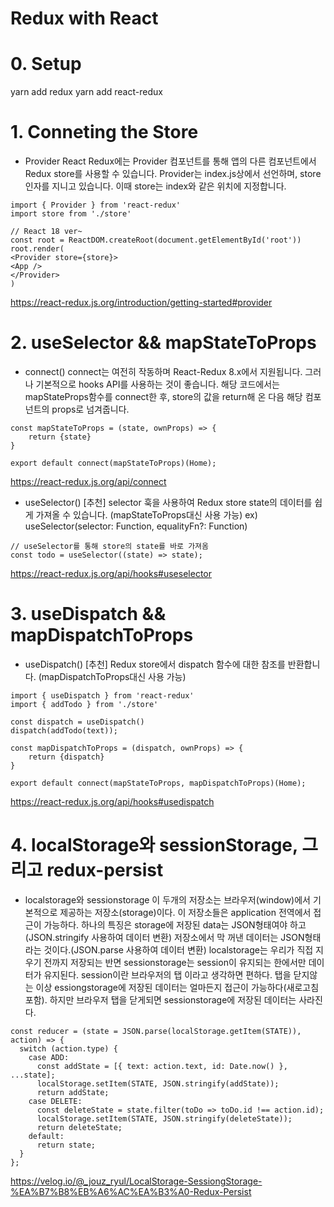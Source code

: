 # Redux with React

# 0. Setup

yarn add redux
yarn add react-redux

# 1. Conneting the Store

- Provider
  React Redux에는 Provider 컴포넌트를 통해 앱의 다른 컴포넌트에서 Redux store를 사용할 수 있습니다.
  Provider는 index.js상에서 선언하며, store 인자를 지니고 있습니다. 이때 store는 index와 같은 위치에 지정합니다.

```
import { Provider } from 'react-redux'
import store from './store'

// React 18 ver~
const root = ReactDOM.createRoot(document.getElementById('root'))
root.render(
<Provider store={store}>
<App />
</Provider>
)
```

https://react-redux.js.org/introduction/getting-started#provider

# 2. useSelector && mapStateToProps

- connect()
  connect는 여전히 작동하며 React-Redux 8.x에서 지원됩니다. 그러나 기본적으로 hooks API를 사용하는 것이 좋습니다. 해당 코드에서는 mapStateProps함수를 connect한 후, store의 값을 return해 온 다음 해당 컴포넌트의 props로 넘겨줍니다.

```
const mapStateToProps = (state, ownProps) => {
    return {state}
}

export default connect(mapStateToProps)(Home);
```

https://react-redux.js.org/api/connect

- useSelector() [추천]
  selector 훅을 사용하여 Redux store state의 데이터를 쉽게 가져올 수 있습니다. (mapStateToProps대신 사용 가능)
  ex) useSelector(selector: Function, equalityFn?: Function)

```
// useSelector를 통해 store의 state를 바로 가져옴
const todo = useSelector((state) => state);
```

https://react-redux.js.org/api/hooks#useselector

# 3. useDispatch && mapDispatchToProps

- useDispatch() [추천]
  Redux store에서 dispatch 함수에 대한 참조를 반환합니다.
  (mapDispatchToProps대신 사용 가능)

```
import { useDispatch } from 'react-redux'
import { addTodo } from './store'

const dispatch = useDispatch()
dispatch(addTodo(text));
```

```
const mapDispatchToProps = (dispatch, ownProps) => {
    return {dispatch}
}

export default connect(mapStateToProps, mapDispatchToProps)(Home);
```

https://react-redux.js.org/api/hooks#usedispatch

# 4. localStorage와 sessionStorage, 그리고 redux-persist

- localstorage와 sessionstorage
  이 두개의 저장소는 브라우저(window)에서 기본적으로 제공하는 저장소(storage)이다. 이 저장소들은 application 전역에서 접근이 가능하다. 하나의 특징은 storage에 저장된 data는 JSON형태여야 하고 (JSON.stringify 사용하여 데이터 변환) 저장소에서 막 꺼낸 데이터는 JSON형태라는 것이다.(JSON.parse 사용하여 데이터 변환)
  localstorage는 우리가 직접 지우기 전까지 저장되는 반면 sessionstorage는 session이 유지되는 한에서만 데이터가 유지된다.
  session이란 브라우저의 탭 이라고 생각하면 편하다. 탭을 닫지않는 이상 essiongstorage에 저장된 데이터는 얼마든지 접근이 가능하다(새로고침 포함). 하지만 브라우저 탭을 닫게되면 sessionstorage에 저장된 데이터는 사라진다.

```
const reducer = (state = JSON.parse(localStorage.getItem(STATE)), action) => {
  switch (action.type) {
    case ADD:
      const addState = [{ text: action.text, id: Date.now() }, ...state];
      localStorage.setItem(STATE, JSON.stringify(addState));
      return addState;
    case DELETE:
      const deleteState = state.filter(toDo => toDo.id !== action.id);
      localStorage.setItem(STATE, JSON.stringify(deleteState));
      return deleteState;
    default:
      return state;
  }
};
```

https://velog.io/@_jouz_ryul/LocalStorage-SessiongStorage-%EA%B7%B8%EB%A6%AC%EA%B3%A0-Redux-Persist
